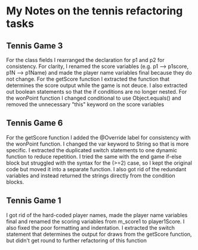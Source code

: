 # My Notes on the tennis refactoring tasks

## Tennis Game 3
For the class fields I rearranged the declaration for p1 and p2 for consistency. For clarity, I 
renamed the score variables (e.g. p1 --> p1score, p1N --> p1Name) and made the player name variables final because they do not change.
For the getScore function I extracted the function that determines the score output while the game is not deuce.
I also extracted out boolean statements so that the if conditions are no longer nested.
For the wonPoint function I changed conditional to use Object.equals() and removed the unnecessary "this" keyword on the score variables

## Tennis Game 6

For the getScore function I added the @Override label for consistency with the wonPoint function. 
I changed the var keyword to String so that is more specific. I extracted the duplicated switch statements to one dynamic function to
reduce repetition. I tried the same with the end game if-else block but 
struggled with the syntax for the (>=2) case, so I kept the original code but moved it into a separate function. 
I also got rid of the redundant variables and instead returned the strings directly from the condition blocks.


## Tennis Game 1

I got rid of the hard-coded player names, made the player name variables final and renamed the scoring variables from m_score1 to player1Score. I also fixed the poor formatting and indentation.
I extracted the switch statement that determines the output for draws from the getScore function, but didn't get round to further refactoring of this function